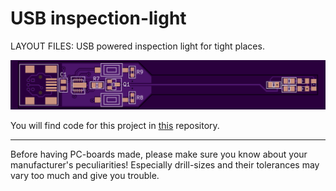 
USB inspection-light
====================

LAYOUT FILES: USB powered inspection light for tight places.

[![USB inspection-light](/gerber_files/PNGs/USB_inspection-light__front_purple.png)](/gerber_files/PNGs/USB_inspection-light__front_purple.png)

You will find code for this project in [this](https://github.com/madworm/ATtiny_projects) repository.


---

Before having PC-boards made, please make sure you know about your manufacturer's peculiarities!
Especially drill-sizes and their tolerances may vary too much and give you trouble.

